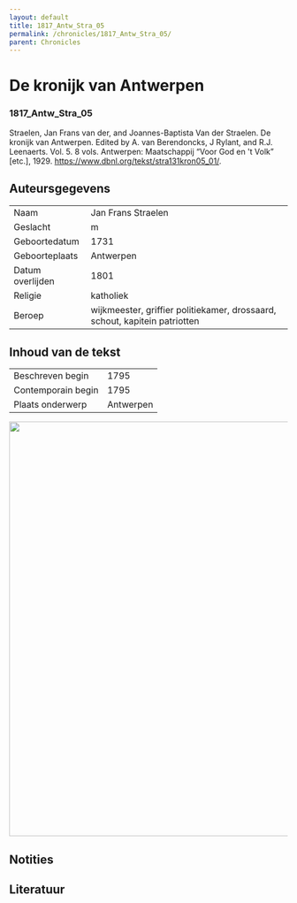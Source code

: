 ```yaml
---
layout: default
title: 1817_Antw_Stra_05
permalink: /chronicles/1817_Antw_Stra_05/
parent: Chronicles
--- 
```



# De kronijk van Antwerpen 

### 1817_Antw_Stra_05 

Straelen, Jan Frans van der, and Joannes-Baptista Van der Straelen. De kronijk van Antwerpen. Edited by A. van Berendoncks, J Rylant, and R.J. Leenaerts. Vol. 5. 8 vols. Antwerpen: Maatschappij “Voor God en 't Volk” [etc.], 1929. https://www.dbnl.org/tekst/stra131kron05_01/. 

## Auteursgegevens 

| | | 
| --------------- | --------------- | 
| Naam | Jan Frans Straelen | 
| Geslacht | m | 
| Geboortedatum | 1731 | 
| Geboorteplaats | Antwerpen | 
| Datum overlijden | 1801 | 
| Religie | katholiek | 
| Beroep | wijkmeester, griffier politiekamer, drossaard, schout, kapitein patriotten | 

## Inhoud van de tekst 

| | | 
| --------------- | --------------- | 
| Beschreven begin | 1795 | 
| Contemporain begin | 1795 | 
| Plaats onderwerp | Antwerpen | 

[<img src="..\..\barplots_chronicles\1817_Antw_Stra_05.jpg" width="750"/>](..\..\barplots_chronicles\1817_Antw_Stra_05.jpg) 

## Notities 

## Literatuur 

